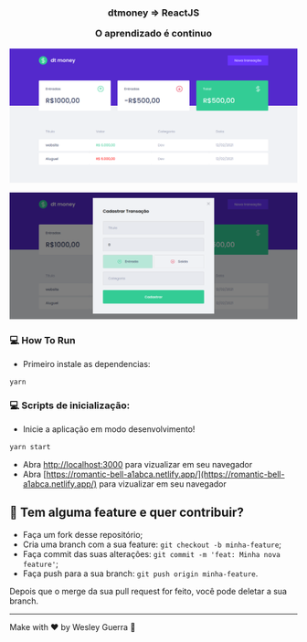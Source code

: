 <h3 align="center">
  dtmoney => ReactJS
  <p> O aprendizado é continuo </P>
</h3>


<p align="center">
   <img src="dtmoney_1.png" >
</p>


<p align="center">
   <img src="dtmoney_2.png" >
</p>

### :computer: How To Run

 * Primeiro instale as dependencias:
 ```bash
 yarn
 ```

### :computer: Scripts de inicialização:
  * Inicie a aplicação em modo desenvolvimento!
 ```bash
yarn start
 ```
 * Abra [http://localhost:3000](http://localhost:3000) para vizualizar em seu navegador
 * Abra [https://romantic-bell-a1abca.netlify.app/](https://romantic-bell-a1abca.netlify.app/) para vizualizar em seu navegador
 

## 🤔 Tem alguma feature e quer contribuir?

- Faça um fork desse repositório;
- Cria uma branch com a sua feature: `git checkout -b minha-feature`;
- Faça commit das suas alterações: `git commit -m 'feat: Minha nova feature'`;
- Faça push para a sua branch: `git push origin minha-feature`.

Depois que o merge da sua pull request for feito, você pode deletar a sua branch.

---

Make with ♥ by Wesley Guerra :wave:



